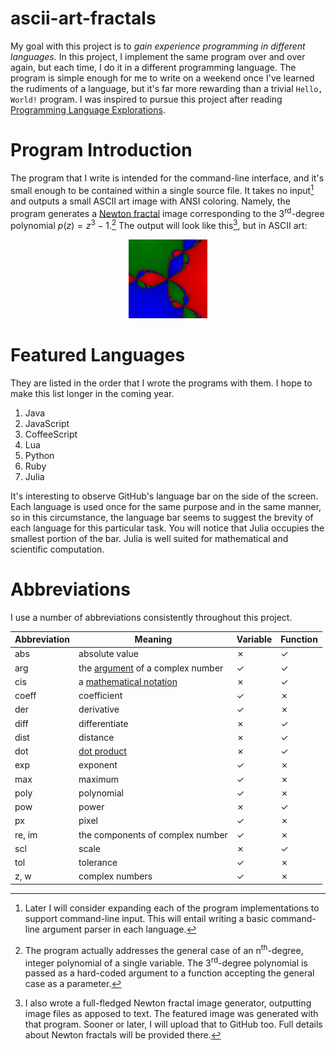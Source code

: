 # ascii-art-fractals

<!--
	FILENAME: README.md
	AUTHOR: Zachary Krepelka
	DATE: Wednesday, January 3rd, 2024
	ORIGIN: https://github.com/zachary-krepelka/ascii-art-fractals.git
	UPDATED: Sunday, January 28th, 2024 at 8:57 AM
-->

My goal with this project is to *gain experience programming in different
languages.*  In this project, I implement the same program over and over again,
but each time, I do it in a different programming language.  The program is
simple enough for me to write on a weekend once I've learned the rudiments of a
language, but it's far more rewarding than a trivial `Hello, World!` program.  I
was inspired to pursue this project after reading [Programming Language
Explorations][1].

# Program Introduction

The program that I write is intended for the command-line interface, and it's
small enough to be contained within a single source file.  It takes no input[^1]
and outputs a small ASCII art image with ANSI coloring.  Namely, the program
generates a [Newton fractal][2] image corresponding to the 3<sup>rd</sup>-degree
polynomial $p(z) = z^3 - 1$.[^2]  The output will look like this[^3], but in
ASCII art:

<p align="center"><img src="newton-fractal.png" width=25% height=25%></p>

# Featured Languages

They are listed in the order that I wrote the programs with them.  I hope to
make this list longer in the coming year.

1. Java
2. JavaScript
3. CoffeeScript
4. Lua
5. Python
6. Ruby
7. Julia

It's interesting to observe GitHub's language bar on the side of the screen.
Each language is used once for the same purpose and in the same manner, so in
this circumstance, the language bar seems to suggest the brevity of each
language for this particular task. You will notice that Julia occupies the
smallest portion of the bar. Julia is well suited for mathematical and
scientific computation.

# Abbreviations

I use a number of abbreviations consistently throughout this project.

| Abbreviation | Meaning                               | Variable | Function |
| ------------ | ------------------------------------- | -------- | -------- |
| abs          | absolute value                        | &cross;  | &check;  |
| arg          | the [argument][3] of a complex number | &check;  | &check;  |
| cis          | a [mathematical notation][4]          | &cross;  | &check;  |
| coeff        | coefficient                           | &check;  | &cross;  |
| der          | derivative                            | &check;  | &cross;  |
| diff         | differentiate                         | &cross;  | &check;  |
| dist         | distance                              | &cross;  | &check;  |
| dot          | [dot product][5]                      | &cross;  | &check;  |
| exp          | exponent                              | &check;  | &cross;  |
| max          | maximum                               | &check;  | &cross;  |
| poly         | polynomial                            | &check;  | &cross;  |
| pow          | power                                 | &cross;  | &check;  |
| px           | pixel                                 | &check;  | &cross;  |
| re, im       | the components of complex number      | &check;  | &cross;  |
| scl          | scale                                 | &cross;  | &check;  |
| tol          | tolerance                             | &check;  | &cross;  |
| z, w         | complex numbers                       | &check;  | &cross;  |

<!-- References and Footnotes -->

[1]: https://rtoal.github.io/ple/
[2]: https://en.wikipedia.org/wiki/Newton_fractal
[3]: https://en.wikipedia.org/wiki/Argument_(complex_analysis)
[4]: https://en.wikipedia.org/wiki/Cis_(mathematics)
[5]: https://en.wikipedia.org/wiki/Dot_product

[^1]: Later I will consider expanding each of the program implementations to
  support command-line input.  This will entail writing a basic command-line
  argument parser in each language.

[^2]:The program actually addresses the general case of an
  n<sup>th</sup>-degree, integer polynomial of a single variable.  The
  3<sup>rd</sup>-degree polynomial is passed as a hard-coded argument to a
  function accepting the general case as a parameter.

[^3]:I also wrote a full-fledged Newton fractal image generator, outputting
  image files as apposed to text.  The featured image was generated with that
  program.  Sooner or later, I will upload that to GitHub too.  Full details
  about Newton fractals will be provided there.
